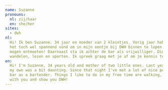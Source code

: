 ```yaml
---
name: Suzanne
pronouns: 
  nl: zij/haar
  en: she/her
sites:
  - dwh
nl:
  Hi! Ik ben Suzanne. 34 jaar en moeder van 2 kleintjes. Vorig jaar heb ik gebruik gemaakt van een BarBuddy, omdat ik 
  het toch wel spannend vond om in mijn eentje bij DWH binnen te lopen. Sinds die avond heb ik al veel leuke mensen 
  mogen ontmoeten! Daarnaast sta ik achter de bar als vrijwilliger. Dingen die ik in mijn vrije tijd graag doe zijn 
  wandelen, lezen en sporten. Ik spreek graag met je af om je kennis te laten maken met DWH!
en:
  Hi! I'm Suzanne, 34 years old and mother of two little ones. Last year I got a BarBuddy, because walking into DWH on 
  my own was a bit daunting. Since that night I've met a lot of nice people! And now you can also find me behind the 
  bar as a bartender. Things I like to do in my free time are walking, reading and doing sports. I'd love to meet up 
  with you and show you DWH!
---
```

